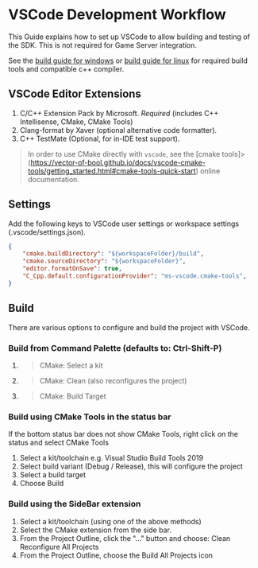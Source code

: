 # VSCode Development Workflow

This Guide explains how to set up VSCode to allow building and testing of the SDK. This is not required for Game Server integration.

See the [build guide for windows](build-windows.md) or [build guide for linux](build-linux.md) for required build tools and compatible c++ compiler.

## VSCode Editor Extensions

1. C/C++ Extension Pack by Microsoft. *Required*
   (includes C++ Intellisense, CMake, CMake Tools)
2. Clang-format by Xaver (optional alternative code formatter).
3. C++ TestMate (Optional, for in-IDE test support).

> In order to use CMake directly with `vscode`, see the [cmake tools]> (<https://vector-of-bool.github.io/docs/vscode-cmake-tools/getting_started.html#cmake-tools-quick-start>) online documentation.

## Settings

Add the following keys to VSCode user settings or workspace settings (.vscode/settings.json).

```json
{
    "cmake.buildDirectory": "${workspaceFolder}/build",
    "cmake.sourceDirectory": "${workspaceFolder}",
    "editor.formatOnSave": true,
    "C_Cpp.default.configurationProvider": "ms-vscode.cmake-tools",
}
```

## Build

There are various options to configure and build the project with VSCode.

### Build from Command Palette (defaults to: Ctrl-Shift-P)

1. > CMake: Select a kit
2. > CMake: Clean (also reconfigures the project)
3. > CMake: Build Target

### Build using CMake Tools in the  status bar

If the bottom status bar does not show CMake Tools, right click on the status and select CMake Tools

1. Select a kit/toolchain e.g. Visual Studio Build Tools 2019
2. Select build variant  (Debug / Release), this will configure the project
3. Select a build target
4. Choose Build

### Build using the SideBar extension

1. Select a kit/toolchain (using one of the above methods)
2. Select the CMake extension from the side bar.
3. From the Project Outline, click the "..." button and choose: Clean Reconfigure All Projects
4. From the Project Outline, choose the Build All Projects icon
